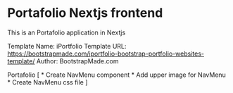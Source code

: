 # Portafolio Nextjs frontend

This is an Portafolio application in Nextjs

Template Name: iPortfolio
Template URL: https://bootstrapmade.com/iportfolio-bootstrap-portfolio-websites-template/
Author: BootstrapMade.com


Portafolio
[
	*	Create NavMenu component
	*	Add upper image for NavMenu
	* Create NavMenu css file
]